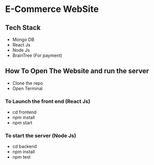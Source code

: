 # E-Commerce WebSite
## Tech Stack
- Mongo DB
- React Js
- Node Js
- BrainTree (For payment)
##  How To Open The Website and run the server
-  Clone the repo
-  Open Terminal
### To Launch the front end (React Js)
- cd frontend
-  npm install
- npm start
### To start the server (Node Js)
- cd backend
- npm install
- npm test  

